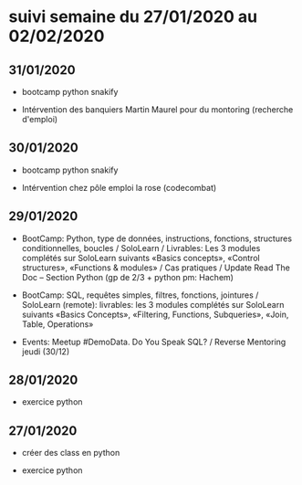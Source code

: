 # suivi semaine du 27/01/2020 au 02/02/2020

## 31/01/2020

* bootcamp python snakify

* Intérvention des banquiers Martin Maurel pour du montoring (recherche d'emploi)
  
## 30/01/2020

* bootcamp python snakify 

* Intérvention chez pôle emploi la rose (codecombat) 

## 29/01/2020

* BootCamp:  Python, type de données, instructions, fonctions, structures conditionnelles, boucles / SoloLearn / Livrables: Les 3 modules complétés sur SoloLearn suivants «Basics concepts», «Control structures», «Functions & modules» / Cas pratiques / Update Read The Doc – Section Python (gp de 2/3 + python pm: Hachem) 

* BootCamp: SQL, requêtes simples, filtres, fonctions, jointures / SoloLearn (remote): livrables: les 3 modules complétés sur SoloLearn suivants «Basics Concepts», «Filtering, Functions, Subqueries», «Join, Table, Operations»

* Events: Meetup #DemoData. Do You Speak SQL? / Reverse Mentoring jeudi (30/12)

## 28/01/2020

* exercice python 

## 27/01/2020

* créer des class en python

* exercice python 
